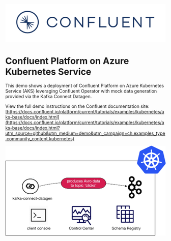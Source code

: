 ![image](../../images/confluent-logo-300-2.png)

# Confluent Platform on Azure Kubernetes Service

This demo shows a deployment of Confluent Platform on Azure Kubernetes Service (AKS) leveraging Confluent Operator with mock data generation provided via the Kafka Connect Datagen.

View the full demo instructions on the Confluent documentation site: [https://docs.confluent.io/platform/current/tutorials/examples/kubernetes/aks-base/docs/index.html](https://docs.confluent.io/platform/current/tutorials/examples/kubernetes/aks-base/docs/index.html?utm_source=github&utm_medium=demo&utm_campaign=ch.examples_type.community_content.kubernetes)

![image](../docs/images/operator.png)
